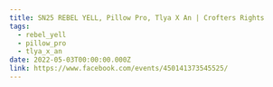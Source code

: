 ```yaml
---
title: SN25 REBEL YELL, Pillow Pro, Tlya X An | Crofters Rights
tags:
  - rebel_yell
  - pillow_pro
  - tlya_x_an
date: 2022-05-03T00:00:00.000Z
link: https://www.facebook.com/events/450141373545525/
---
```

